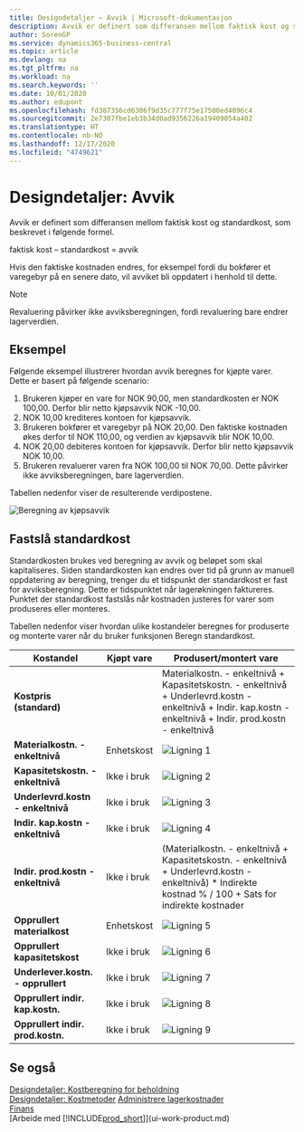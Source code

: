 ```yaml
---
title: Designdetaljer – Avvik | Microsoft-dokumentasjon
description: Avvik er definert som differansen mellom faktisk kost og standardkost, som beskrevet i følgende formel.
author: SorenGP
ms.service: dynamics365-business-central
ms.topic: article
ms.devlang: na
ms.tgt_pltfrm: na
ms.workload: na
ms.search.keywords: ''
ms.date: 10/01/2020
ms.author: edupont
ms.openlocfilehash: fd387356cd6306f9d35c777f75e17500ed4096c4
ms.sourcegitcommit: 2e7307fbe1eb3b34d0ad9356226a19409054a402
ms.translationtype: HT
ms.contentlocale: nb-NO
ms.lasthandoff: 12/17/2020
ms.locfileid: "4749621"
---
```

# <a name="design-details-variance"></a>Designdetaljer: Avvik
Avvik er definert som differansen mellom faktisk kost og standardkost, som beskrevet i følgende formel.  

 faktisk kost – standardkost = avvik  

 Hvis den faktiske kostnaden endres, for eksempel fordi du bokfører et varegebyr på en senere dato, vil avviket bli oppdatert i henhold til dette.  

> [!NOTE]  
>  Revaluering påvirker ikke avviksberegningen, fordi revaluering bare endrer lagerverdien.  

## <a name="example"></a>Eksempel  
 Følgende eksempel illustrerer hvordan avvik beregnes for kjøpte varer. Dette er basert på følgende scenario:  

1.  Brukeren kjøper en vare for NOK 90,00, men standardkosten er NOK 100,00. Derfor blir netto kjøpsavvik NOK -10,00.  
2.  NOK 10,00 krediteres kontoen for kjøpsavvik.  
3.  Brukeren bokfører et varegebyr på NOK 20,00. Den faktiske kostnaden økes derfor til NOK 110,00, og verdien av kjøpsavvik blir NOK 10,00.  
4.  NOK 20,00 debiteres kontoen for kjøpsavvik. Derfor blir netto kjøpsavvik NOK 10,00.  
5.  Brukeren revaluerer varen fra NOK 100,00 til NOK 70,00. Dette påvirker ikke avviksberegningen, bare lagerverdien.  

 Tabellen nedenfor viser de resulterende verdipostene.  

 ![Beregning av kjøpsavvik](media/design_details_inventory_costing_11_purchase_variance.png "Beregning av kjøpsavvik")  

## <a name="determining-the-standard-cost"></a>Fastslå standardkost  
 Standardkosten brukes ved beregning av avvik og beløpet som skal kapitaliseres. Siden standardkosten kan endres over tid på grunn av manuell oppdatering av beregning, trenger du et tidspunkt der standardkost er fast for avviksberegning. Dette er tidspunktet når lagerøkningen faktureres. Punktet der standardkost fastslås når kostnaden justeres for varer som produseres eller monteres.  

 Tabellen nedenfor viser hvordan ulike kostandeler beregnes for produserte og monterte varer når du bruker funksjonen Beregn standardkost.  

|Kostandel|Kjøpt vare|Produsert/montert vare|  
|----------------|--------------------|------------------------------|  
|**Kostpris (standard)**||Materialkostn. - enkeltnivå + Kapasitetskostn. - enkeltnivå + Underlevrd.kostn - enkeltnivå + Indir. kap.kostn - enkeltnivå + Indir. prod.kostn - enkeltnivå|  
|**Materialkostn. - enkeltnivå**|Enhetskost|![Ligning 1](media/design_details_inventory_costing_11_equation_1.png "Ligning 1")|  
|**Kapasitetskostn. - enkeltnivå**|Ikke i bruk|![Ligning 2](media/design_details_inventory_costing_11_equation_2.png "Ligning 2")|  
|**Underlevrd.kostn - enkeltnivå**|Ikke i bruk|![Ligning 3](media/design_details_inventory_costing_11_equation_3.png "Ligning 3")|  
|**Indir. kap.kostn - enkeltnivå**|Ikke i bruk|![Ligning 4](media/design_details_inventory_costing_11_equation_4.png "Ligning 4")|  
|**Indir. prod.kostn - enkeltnivå**|Ikke i bruk|(Materialkostn. - enkeltnivå + Kapasitetskostn. - enkeltnivå + Underlevrd.kostn - enkeltnivå) * Indirekte kostnad % / 100 + Sats for indirekte kostnader|  
|**Opprullert materialkost**|Enhetskost|![Ligning 5](media/design_details_inventory_costing_11_equation_5.png "Ligning 5")|  
|**Opprullert kapasitetskost**|Ikke i bruk|![Ligning 6](media/design_details_inventory_costing_11_equation_6.png "Ligning 6")|  
|**Underlever.kostn. - opprullert**|Ikke i bruk|![Ligning 7](media/design_details_inventory_costing_11_equation_7.png "Ligning 7")|  
|**Opprullert indir. kap.kostn.**|Ikke i bruk|![Ligning 8](media/design_details_inventory_costing_11_equation_8.png "Ligning 8")|  
|**Opprullert indir. prod.kostn.**|Ikke i bruk|![Ligning 9](media/design_details_inventory_costing_11_equation_9.png "Ligning 9")|  

## <a name="see-also"></a>Se også  
 [Designdetaljer: Kostberegning for beholdning](design-details-inventory-costing.md)   
 [Designdetaljer: Kostmetoder](design-details-costing-methods.md) [Administrere lagerkostnader](finance-manage-inventory-costs.md)  
 [Finans](finance.md)  
 [Arbeide med [!INCLUDE[prod_short](includes/prod_short.md)]](ui-work-product.md)
